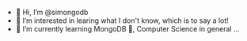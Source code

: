 - 👋 Hi, I’m @simongodb
- 👀 I’m interested in learing what I don't know, which is to say a lot!
- 🌱 I’m currently learning MongoDB 🍃, Computer Science in general ... 


<!---
simongodb/simongodb is a ✨ special ✨ repository because its `README.md` (this file) appears on your GitHub profile.
You can click the Preview link to take a look at your changes.
--->
